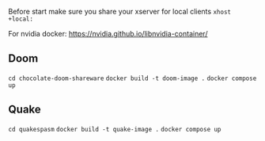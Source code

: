 Before start make sure you share your xserver for local clients
`xhost +local:`

For nvidia docker:
https://nvidia.github.io/libnvidia-container/

## Doom

`cd chocolate-doom-shareware`
`docker build -t doom-image .`
`docker compose up`

## Quake

`cd quakespasm`
`docker build -t quake-image .`
`docker compose up`
